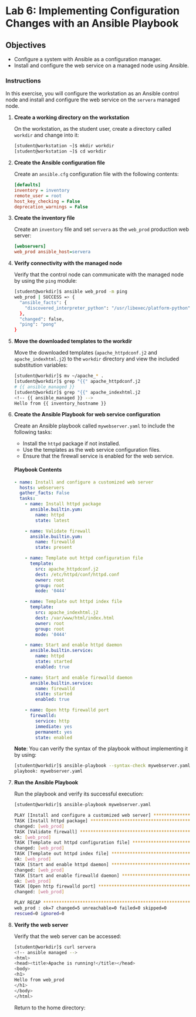 # Lab 6: Implementing Configuration Changes with an Ansible Playbook

## Objectives

- Configure a system with Ansible as a configuration manager.
- Install and configure the web service on a managed node using Ansible.

### Instructions

In this exercise, you will configure the workstation as an Ansible control node and install and configure the web service on the `servera` managed node.

1. **Create a working directory on the workstation**
   
   On the workstation, as the student user, create a directory called `workdir` and change into it:
   
   ```bash
   [student@workstation ~]$ mkdir workdir
   [student@workstation ~]$ cd workdir
   ```

2. **Create the Ansible configuration file**
   
   Create an `ansible.cfg` configuration file with the following contents:
   
   ```ini
   [defaults]
   inventory = inventory
   remote_user = root
   host_key_checking = False
   deprecation_warnings = False
   ```

3. **Create the inventory file**
   
   Create an `inventory` file and set `servera` as the `web_prod` production web server:
   
   ```ini
   [webservers]
   web_prod ansible_host=servera
   ```

4. **Verify connectivity with the managed node**
   
   Verify that the control node can communicate with the managed node by using the `ping` module:
   
   ```bash
   [student@workdir]$ ansible web_prod -m ping
   web_prod | SUCCESS => {
     "ansible_facts": {
       "discovered_interpreter_python": "/usr/libexec/platform-python"
     },
     "changed": false,
     "ping": "pong"
   }
   ```

5. **Move the downloaded templates to the workdir**
   
   Move the downloaded templates (`apache_httpdconf.j2` and `apache_indexhtml.j2`) to the `workdir` directory and view the included substitution variables:
   
   ```bash
   [student@workdir]$ mv ~/apache_* .
   [student@workdir]$ grep "{{" apache_httpdconf.j2
   # {{ ansible_managed }}
   [student@workdir]$ grep "{{" apache_indexhtml.j2
   <!-- {{ ansible_managed }} -->
   Hello from {{ inventory_hostname }}
   ```

6. **Create the Ansible Playbook for web service configuration**
   
   Create an Ansible playbook called `mywebserver.yaml` to include the following tasks:

   - Install the `httpd` package if not installed.
   - Use the templates as the web service configuration files.
   - Ensure that the firewall service is enabled for the web service.

   #### Playbook Contents

   ```yaml
   - name: Install and configure a customized web server
     hosts: webservers
     gather_facts: False
     tasks:
       - name: Install httpd package
         ansible.builtin.yum:
           name: httpd
           state: latest

       - name: Validate firewall
         ansible.builtin.yum:
           name: firewalld
           state: present

       - name: Template out httpd configuration file
         template:
           src: apache_httpdconf.j2
           dest: /etc/httpd/conf/httpd.conf
           owner: root
           group: root
           mode: '0444'

       - name: Template out httpd index file
         template:
           src: apache_indexhtml.j2
           dest: /var/www/html/index.html
           owner: root
           group: root
           mode: '0444'

       - name: Start and enable httpd daemon
         ansible.builtin.service:
           name: httpd
           state: started
           enabled: true

       - name: Start and enable firewalld daemon
         ansible.builtin.service:
           name: firewalld
           state: started
           enabled: true

       - name: Open http firewalld port
         firewalld:
           service: http
           immediate: yes
           permanent: yes
           state: enabled
   ```

   **Note**: You can verify the syntax of the playbook without implementing it by using:

   ```bash
   [student@workdir]$ ansible-playbook --syntax-check mywebserver.yaml
   playbook: mywebserver.yaml
   ```

7. **Run the Ansible Playbook**

   Run the playbook and verify its successful execution:

   ```bash
   [student@workdir]$ ansible-playbook mywebserver.yaml
   
   PLAY [Install and configure a customized web server] *********************
   TASK [Install httpd package] *********************************************
   changed: [web_prod]
   TASK [Validate firewall] *************************************************
   ok: [web_prod]
   TASK [Template out httpd configuration file] *****************************
   changed: [web_prod]
   TASK [Template out httpd index file] *************************************
   ok: [web_prod]
   TASK [Start and enable httpd daemon] *************************************
   changed: [web_prod]
   TASK [Start and enable firewalld daemon] *********************************
   ok: [web_prod]
   TASK [Open http firewalld port] ******************************************
   changed: [web_prod]
   
   PLAY RECAP ***************************************************************
   web_prod : ok=7 changed=5 unreachable=0 failed=0 skipped=0
   rescued=0 ignored=0
   ```

8. **Verify the web server**

   Verify that the web server can be accessed:

   ```bash
   [student@workdir]$ curl servera
   <!-- ansible managed -->
   <html>
   <head><title>Apache is running!</title></head>
   <body>
   <h1>
   Hello from web_prod
   </h1>
   </body>
   </html>
   ```

   Return to the home directory:

   ```bash
